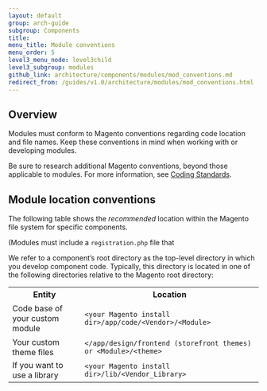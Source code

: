 ```yaml
---
layout: default
group: arch-guide
subgroup: Components
title: 
menu_title: Module conventions
menu_order: 5
level3_menu_node: level3child
level3_subgroup: modules
github_link: architecture/components/modules/mod_conventions.md
redirect_from: /guides/v1.0/architecture/modules/mod_conventions.html
---
```


<h2 id="m2arch-module-conventions-overview"> Overview</h2>


Modules must conform to Magento conventions regarding code location and file names. Keep these conventions in mind when working with or developing modules. 

Be sure to research additional Magento conventions, beyond those applicable to modules. For  more information, see <a href="{{ site.gdeurl21 }}coding-standards/bk-coding-standards.html">Coding Standards</a>.

<h2 id="m2arch-module-conventions-location"> Module location conventions</h2>

The following table shows the *recommended* location within the Magento file system for specific components.

(Modules must include a `registration.php` file that 

We refer to a component’s root directory as the top-level directory in which you develop component code. Typically, this directory is located in one of the following directories relative to the Magento root directory:

<table>
	<tbody>
		<tr>
			<th>Entity</th>
			<th>Location</th>
		</tr>
		<tr>
			<td>Code base of your custom module</td>
			<td><p><code>&lt;your Magento install dir>/app/code/&lt;Vendor&gt;/&lt;Module&gt;</code></p></td>
		</tr>
		<tr>
			<td colspan="1">Your custom theme files</td>
			<td colspan="1"><code>&lt;<your Magento install dir>/app/design/frontend (storefront themes) or &lt;Module&gt;/&lt;theme&gt;</code></td>
		</tr>
		<tr><td colspan="1">If you want to use a library</td>
			<td colspan="1"><code>&lt;your Magento install dir>/lib/&lt;Vendor_Library&gt;</code></td>
		</tr>
	</tbody>
</table>




